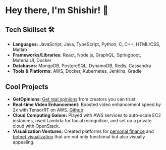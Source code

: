 # Hey there, I'm Shishir! 👋

## Tech Skillset 🛠️

- **Languages:** JavaScript, Java, TypeScript, Python, C, C++, HTML/CSS, Matlab
- **Frameworks/Libraries:** React, Node.js, GraphQL, Springboot, MaterialUI, Docker
- **Databases:** MongoDB, PostgreSQL, DynamoDB, Redis, Cassandra
- **Tools & Platforms:** AWS, Docker, Kubernetes, Jenkins, Gradle

## Cool Projects
- **GetOpinions**: [Get real opinions](https://getopinions.vercel.app/) from creators you can trust
- **Real-time Video Enhancement:** Boosted video enhancement speed by 2x with TensorRT on AWS. [Github](https://github.com/nairvishnumail/Sharp-ai-ly/blob/main/README.md)
- **Cloud Computing Galore:** Played with AWS services to auto-scale EC2 instances, used Lambda for facial recognition, and set up a private cloud with OpenStack. 
- **Visualization Ventures:** Created platforms for [personal finance](https://financepersonal.netlify.app/) and [botnet visualization](https://botnet.netlify.app/) that are not only functional but also visually appealing.
